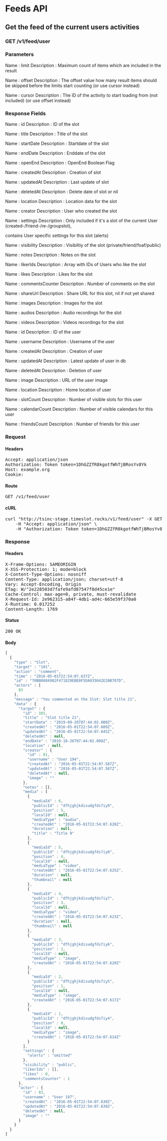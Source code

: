 # Feeds API

## Get the feed of the current users activities

### GET /v1/feed/user

### Parameters

Name : limit
Description : Maximum count of items which are included in the result

Name : offset
Description : The offset value how many result items should be skipped before the limits start counting (or use cursor instead)

Name : cursor
Description : The ID of the activity to start loading from (not included) (or use offset instead)


### Response Fields

Name : id
Description : ID of the slot

Name : title
Description : Title of the slot

Name : startDate
Description : Startdate of the slot

Name : endDate
Description : Enddate of the slot

Name : openEnd
Description : OpenEnd Boolean Flag

Name : createdAt
Description : Creation of slot

Name : updatedAt
Description : Last update of slot

Name : deletedAt
Description : Delete date of slot or nil

Name : location
Description : Location data for the slot

Name : creator
Description : User who created the slot

Name : settings
Description : Only included if it&#39;s a slot of the current User (created-/friend-/re-/groupslot),

contains User specific settings for this slot (alerts)

Name : visibility
Description : Visibiltiy of the slot (private/friend/foaf/public)

Name : notes
Description : Notes on the slot

Name : likerIds
Description : Array with IDs of Users who like the slot

Name : likes
Description : Likes for the slot

Name : commentsCounter
Description : Number of comments on the slot

Name : shareUrl
Description : Share URL for this slot, nil if not yet shared

Name : images
Description : Images for the slot

Name : audios
Description : Audio recordings for the slot

Name : videos
Description : Videos recordings for the slot

Name : id
Description : ID of the user

Name : username
Description : Username of the user

Name : createdAt
Description : Creation of user

Name : updatedAt
Description : Latest update of user in db

Name : deletedAt
Description : Deletion of user

Name : image
Description : URL of the user image

Name : location
Description : Home location of user

Name : slotCount
Description : Number of visible slots for this user

Name : calendarCount
Description : Number of visible calendars for this user

Name : friendsCount
Description : Number of friends for this user

### Request

#### Headers

<pre>Accept: application/json
Authorization: Token token=1DhGZZfR8kgotfWhTjBRosYv8Yk
Host: example.org
Cookie: </pre>

#### Route

<pre>GET /v1/feed/user</pre>

#### cURL

<pre class="request">curl &quot;http://tsinc-stage.timeslot.rocks/v1/feed/user&quot; -X GET \
	-H &quot;Accept: application/json&quot; \
	-H &quot;Authorization: Token token=1DhGZZfR8kgotfWhTjBRosYv8Yk&quot;</pre>

### Response

#### Headers

<pre>X-Frame-Options: SAMEORIGIN
X-XSS-Protection: 1; mode=block
X-Content-Type-Options: nosniff
Content-Type: application/json; charset=utf-8
Vary: Accept-Encoding, Origin
ETag: W/&quot;2e228503d7fafe9afd87547f8d45ce1e&quot;
Cache-Control: max-age=0, private, must-revalidate
X-Request-Id: 2e962315-a84f-4db1-ad4c-665e59f370a0
X-Runtime: 0.017252
Content-Length: 1769</pre>

#### Status

<pre>200 OK</pre>

#### Body

```javascript
[
  {
    "type" : "Slot",
    "target" : "101",
    "action" : "comment",
    "time" : "2016-05-01T22:54:07.637Z",
    "id" : "70BB0884982F471829EBE0F5DA935042E20B707D",
    "actors" : [
      83
    ],
    "message" : "You commented on the Slot: Slot title 21",
    "data" : {
      "target" : {
        "id" : 101,
        "title" : "Slot title 21",
        "startDate" : "2019-09-26T07:44:02.000Z",
        "createdAt" : "2016-05-01T22:54:07.609Z",
        "updatedAt" : "2016-05-01T22:54:07.645Z",
        "deletedAt" : null,
        "endDate" : "2019-10-26T07:44:02.000Z",
        "location" : null,
        "creator" : {
          "id" : 81,
          "username" : "User 194",
          "createdAt" : "2016-05-01T22:54:07.587Z",
          "updatedAt" : "2016-05-01T22:54:07.587Z",
          "deletedAt" : null,
          "image" : ""
        },
        "notes" : [],
        "media" : [
          {
            "mediaId" : 6,
            "publicId" : "dfhjghjkdisudgfds7iy9",
            "position" : 5,
            "localId" : null,
            "mediaType" : "audio",
            "createdAt" : "2016-05-01T22:54:07.628Z",
            "duration" : null,
            "title" : "Title 9"
          },
          {
            "mediaId" : 5,
            "publicId" : "dfhjghjkdisudgfds7iy8",
            "position" : 4,
            "localId" : null,
            "mediaType" : "video",
            "createdAt" : "2016-05-01T22:54:07.625Z",
            "duration" : null,
            "thumbnail" : null
          },
          {
            "mediaId" : 4,
            "publicId" : "dfhjghjkdisudgfds7iy7",
            "position" : 3,
            "localId" : null,
            "mediaType" : "video",
            "createdAt" : "2016-05-01T22:54:07.623Z",
            "duration" : null,
            "thumbnail" : null
          },
          {
            "mediaId" : 3,
            "publicId" : "dfhjghjkdisudgfds7iy6",
            "position" : 2,
            "localId" : null,
            "mediaType" : "image",
            "createdAt" : "2016-05-01T22:54:07.620Z"
          },
          {
            "mediaId" : 2,
            "publicId" : "dfhjghjkdisudgfds7iy5",
            "position" : 1,
            "localId" : null,
            "mediaType" : "image",
            "createdAt" : "2016-05-01T22:54:07.617Z"
          },
          {
            "mediaId" : 1,
            "publicId" : "dfhjghjkdisudgfds7iy4",
            "position" : 0,
            "localId" : null,
            "mediaType" : "image",
            "createdAt" : "2016-05-01T22:54:07.614Z"
          }
        ],
        "settings" : {
          "alerts" : "omitted"
        },
        "visibility" : "public",
        "likerIds" : [],
        "likes" : 0,
        "commentsCounter" : 1
      },
      "actor" : {
        "id" : 83,
        "username" : "User 197",
        "createdAt" : "2016-05-01T22:54:07.630Z",
        "updatedAt" : "2016-05-01T22:54:07.630Z",
        "deletedAt" : null,
        "image" : ""
      }
    }
  }
]
```
